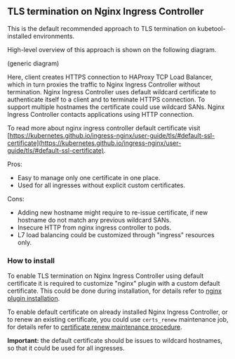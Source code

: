 ## TLS termination on Nginx Ingress Controller

This is the default recommended approach to TLS termination on kubetool-installed environments.

High-level overview of this approach is shown on the following diagram.

(generic diagram)

Here, client creates HTTPS connection to HAProxy TCP Load Balancer, which in turn proxies the traffic to Nginx Ingress Controller without termination.
Nginx Ingress Controller uses default wildcard certificate to authenticate itself to a client and to terminate HTTPS connection.
To support multiple hostnames the certificate could use wildcard SANs.
Nginx Ingress Controller contacts applications using HTTP connection.

To read more about nginx ingress controller default certificate visit [https://kubernetes.github.io/ingress-nginx/user-guide/tls/#default-ssl-certificate](https://kubernetes.github.io/ingress-nginx/user-guide/tls/#default-ssl-certificate).

Pros:
+ Easy to manage only one certificate in one place.
+ Used for all ingresses without explicit custom certificates.

Cons:
- Adding new hostname might require to re-issue certificate, if new hostname do not match any previous wildcard SANs.
- Insecure HTTP from nginx ingress controller to pods.
- L7 load balancing could be customized through "ingress" resources only.

### How to install

To enable TLS termination on Nginx Ingress Controller using default certificate it is required to customize "nginx" plugin with a custom default certificate.
This could be done during installation, for details refer to [nginx plugin installation](/documentation/Installation.md#nginx-ingress-controller).

To enable default certificate on already installed Nginx Ingress Controller, or to renew an existing certificate, 
you could use `certs_renew` maintenance job, for details refer to [certificate renew maintenance procedure](/documentation/Maintenance.md#configuring-certificate-renew-procedure-for-nginx-ingress-controller).


**Important:** the default certificate should be issues to wildcard hostnames, so that it could be used for all ingresses.